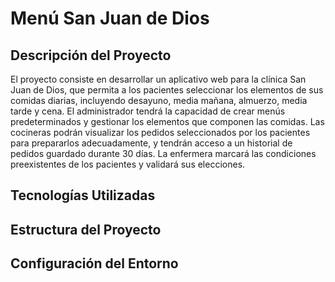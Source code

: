 # Menú San Juan de Dios

## Descripción del Proyecto

El proyecto consiste en desarrollar un aplicativo web para la clínica San Juan de Dios, que permita a los pacientes seleccionar los elementos de sus comidas diarias, incluyendo desayuno, media mañana, almuerzo, media tarde y cena. El administrador tendrá la capacidad de crear menús predeterminados y gestionar los elementos que componen las comidas. Las cocineras podrán visualizar los pedidos seleccionados por los pacientes para prepararlos adecuadamente, y tendrán acceso a un historial de pedidos guardado durante 30 días. La enfermera marcará las condiciones preexistentes de los pacientes y validará sus elecciones.

## Tecnologías Utilizadas


## Estructura del Proyecto


## Configuración del Entorno

